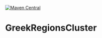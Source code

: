[![Maven Central](https://maven-badges.herokuapp.com/maven-central/com.github.Alexakis97/clustering/badge.svg)](https://maven-badges.herokuapp.com/maven-central/com.github.Alexakis97/clustering)
# GreekRegionsCluster

